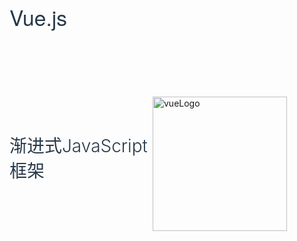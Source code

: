 # Vue.js

<img :src="$withBase('/img/front-end/vue/vueLogo.png')" alt="vueLogo">
<div class="txt">
<h2>渐进式JavaScript 框架</h2>
</div>
<Vssue/>
<style>
img{
    width: 215px;
    height: 215px;
    float: right;
    margin-top:5rem;
    margin-right: 60px;
}
.txt{
    height:20rem;
}
h1,h2{
    color:#273849;
}
h2{
    font-size: 2em;
    font-weight: 300;
    margin-top: 10rem;
    border-bottom:0;
}
h1{
    font-weight: 500;
    font-size: 2.4em;
    border-bottom:0;
    font-family: "Dosis", "Source Sans Pro", "Helvetica Neue", Arial, sans-serif;
}
</style>
